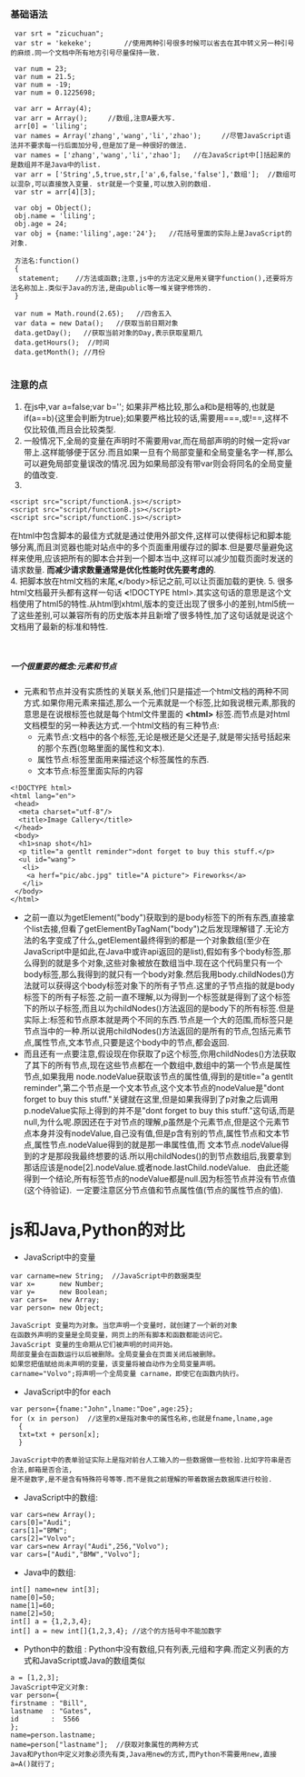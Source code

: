 ### 基础语法
```
 var srt = "zicuchuan"; 
 var str = 'kekeke';        //使用两种引号很多时候可以省去在其中转义另一种引号的麻烦.同一个文档中所有地方引号尽量保持一致.
 
 var num = 23; 
 var num = 21.5; 
 var num = -19; 
 var num = 0.1225698;
 
 var arr = Array(4); 
 var arr = Array();     //数组,注意A要大写.
 arr[0] = 'liling';
 var names = Array('zhang','wang','li','zhao');     //尽管JavaScript语法并不要求每一行后面加分号,但是加了是一种很好的做法. 
 var names = ['zhang','wang','li','zhao'];   //在JavaScript中[]括起来的是数组并不是Java中的list.
 var arr = ['String',5,true,str,['a',6,false,'false'],'数组'];  //数组可以混杂,可以直接放入变量. str就是一个变量,可以放入别的数组.
 var str = arr[4][3];
 
 var obj = Object();
 obj.name = 'liling';
 obj.age = 24;
 var obj = {name:'liling',age:'24'};   //花括号里面的实际上是JavaScript的对象.
 
 方法名:function()
 {
  statement;    //方法或函数;注意,js中的方法定义是用关键字function(),还要将方法名称加上.类似于Java的方法,是由public等一堆关键字修饰的.
 }
 
 var num = Math.round(2.65);   //四舍五入
 var data = new Data();   //获取当前日期对象
 data.getDay();   //获取当前对象的Day,表示获取星期几
 data.getHours();  //时间
 data.getMonth(); //月份
 
```

### 注意的点
1. 在js中,var a=false;var b=''; 如果非严格比较,那么a和b是相等的,也就是if(a==b){这里会判断为true};如果要严格比较的话,需要用===,或!==,这样不仅比较值,而且会比较类型.
2. 一般情况下,全局的变量在声明时不需要用var,而在局部声明的时候一定将var带上.这样能够便于区分.而且如果一旦有个局部变量和全局变量名字一样,那么可以避免局部变量误改的情况.因为如果局部没有带var则会将同名的全局变量的值改变.
3.
```
<script src="script/functionA.js></script>
<script src="script/functionB.js></script>
<script src="script/functionC.js></script>
```
在html中包含脚本的最佳方式就是通过使用外部文件,这样可以使得标记和脚本能够分离,而且浏览器也能对站点中的多个页面重用缓存过的脚本.但是要尽量避免这样来使用,应该把所有的脚本合并到一个脚本当中,这样可以减少加载页面时发送的请求数量. **而减少请求数量通常是优化性能时优先要考虑的**.  
4. 把脚本放在html文档的末尾,**<**/body>标记之前,可以让页面加载的更快.
5. 很多html文档最开头都有这样一句话 **<**!DOCTYPE html>.其实这句话的意思是这个文档使用了html5的特性.从html到xhtml,版本的变迁出现了很多小的差别,html5统一了这些差别,可以兼容所有的历史版本并且新增了很多特性,加了这句话就是说这个文档用了最新的标准和特性.

  
##### 一个很重要的概念:元素和节点
* 元素和节点并没有实质性的关联关系,他们只是描述一个html文档的两种不同方式.如果你用元素来描述,那么一个元素就是一个标签,比如我说根元素,那我的意思是在说根标签也就是每个html文件里面的 **<**html**>** 标签.而节点是对html文档模型的另一种表达方式.一个html文档的有三种节点:
  - 元素节点:文档中的各个标签,无论是根还是父还是子,就是带尖括号括起来的那个东西(忽略里面的属性和文本).
  - 属性节点:标签里面用来描述这个标签属性的东西.
  - 文本节点:标签里面实际的内容
  
```
<!DOCTYPE html>
<html lang="en"> 
 <head>  
  <meta charset="utf-8"/>  
  <title>Image Callery</title> 
 </head> 
 <body>  
  <h1>snap shot</h1>  
  <p title="a gentlt reminder">dont forget to buy this stuff.</p>  
  <ul id="wang">
   <li>
    <a herf="pic/abc.jpg" title="A picture"> Fireworks</a>
   </li>
 </body>
</html>
```

- 之前一直以为getElement("body")获取到的是body标签下的所有东西,直接拿个list去接,但看了getElementByTagNam("body")之后发现理解错了.无论方法的名字变成了什么,getElement最终得到的都是一个对象数组(至少在JavaScript中是如此,在Java中或许api返回的是list),假如有多个body标签,那么得到的就是多个对象,这些对象被放在数组当中.现在这个代码里只有一个body标签,那么我得到的就只有一个body对象.然后我用body.childNodes()方法就可以获得这个body标签对象下的所有子节点.这里的子节点指的就是body标签下的所有子标签.之前一直不理解,以为得到一个标签就是得到了这个标签下的所以子标签,而且以为childNodes()方法返回的是body下的所有标签.但是实际上:标签和节点原本就是两个不同的东西.节点是一个大的范围,而标签只是节点当中的一种.所以说用childNodes()方法返回的是所有的节点,包括元素节点,属性节点,文本节点,只要是这个body中的节点,都会返回.
- 而且还有一点要注意,假设现在你获取了p这个标签,你用childNodes()方法获取了其下的所有节点,现在这些节点都在一个数组中,数组中的第一个节点是属性节点,如果我用 node.nodeValue获取该节点的属性值,得到的是title="a gentlt reminder",第二个节点是一个文本节点,这个文本节点的nodeValue是"dont forget to buy this stuff."关键就在这里,但是如果我得到了p对象之后调用p.nodeValue实际上得到的并不是"dont forget to buy this stuff."这句话,而是null,为什么呢.原因还在于对节点的理解,p虽然是个元素节点,但是这个元素节点本身并没有nodeValue,自己没有值,但是p含有别的节点,属性节点和文本节点,属性节点.nodeValue得到的就是那一串属性值,而 文本节点.nodeValue得到的才是那段我最终想要的话.所以用childNodes()的到节点数组后,我要拿到那话应该是node[2].nodeValue.或者node.lastChild.nodeValue.    由此还能得到一个结论,所有标签节点的nodeValue都是null.因为标签节点并没有节点值(这个待验证).  一定要注意区分节点值和节点属性值(节点的属性节点的值).

# js和Java,Python的对比
* JavaScript中的变量
```
var carname=new String;  //JavaScript中的数据类型
var x=      new Number;
var y=      new Boolean;
var cars=   new Array;
var person= new Object;

JavaScript 变量均为对象。当您声明一个变量时，就创建了一个新的对象
在函数外声明的变量是全局变量，网页上的所有脚本和函数都能访问它。
JavaScript 变量的生命期从它们被声明的时间开始。
局部变量会在函数运行以后被删除。全局变量会在页面关闭后被删除。
如果您把值赋给尚未声明的变量，该变量将被自动作为全局变量声明。
carname="Volvo";将声明一个全局变量 carname，即使它在函数内执行。
```
* JavaScript中的for each
```
var person={fname:"John",lname:"Doe",age:25};
for (x in person)  //这里的x是指对象中的属性名称,也就是fname,lname,age
  {
  txt=txt + person[x];
  }

JavaScript中的表单验证实际上是指对前台人工输入的一些数据做一些校验.比如字符串是否合法,邮箱是否合法,
是不是数字,是不是含有特殊符号等等.而不是我之前理解的带着数据去数据库进行校验.
```
* JavaScript中的数组:
```
var cars=new Array();
cars[0]="Audi";
cars[1]="BMW";
cars[2]="Volvo";
var cars=new Array("Audi",256,"Volvo");
var cars=["Audi","BMW","Volvo"];
```
* Java中的数组:
```
int[] name=new int[3];
name[0]=50;
name[1]=60;
name[2]=50;
int[] a = {1,2,3,4};
int[] a = new int[]{1,2,3,4}; //这个的方括号中不能加数字
```

* Python中的数组 : Python中没有数组,只有列表,元组和字典.而定义列表的方式和JavaScript或Java的数组类似
```
a = [1,2,3];
JavaScript中定义对象:
var person={
firstname : "Bill",
lastname  : "Gates",
id        :  5566
};
name=person.lastname;
name=person["lastname"];  //获取对象属性的两种方式
Java和Python中定义对象必须先有类,Java用new的方式,而Python不需要用new,直接a=A()就行了;
```
